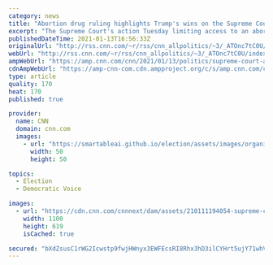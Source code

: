 ```yaml
---
category: news
title: "Abortion drug ruling highlights Trump's wins on the Supreme Court 'shadow docket'"
excerpt: "The Supreme Court's action Tuesday limiting access to an abortion drug highlights its pattern of letting the Trump administration enforce highly charged priorities before legal challenges have been resolved.\n    \n"
publishedDateTime: 2021-01-13T16:56:33Z
originalUrl: "http://rss.cnn.com/~r/rss/cnn_allpolitics/~3/_ATOnc7tC0U/index.html"
webUrl: "http://rss.cnn.com/~r/rss/cnn_allpolitics/~3/_ATOnc7tC0U/index.html"
ampWebUrl: "https://amp.cnn.com/cnn/2021/01/13/politics/supreme-court-abortion-trump-regulations/index.html"
cdnAmpWebUrl: "https://amp-cnn-com.cdn.ampproject.org/c/s/amp.cnn.com/cnn/2021/01/13/politics/supreme-court-abortion-trump-regulations/index.html"
type: article
quality: 170
heat: 170
published: true

provider:
  name: CNN
  domain: cnn.com
  images:
    - url: "https://smartableai.github.io/election/assets/images/organizations/cnn.com-50x50.jpg"
      width: 50
      height: 50

topics:
  - Election
  - Democratic Voice

images:
  - url: "https://cdn.cnn.com/cnnnext/dam/assets/210111194054-supreme-court-210110-super-tease.jpg"
    width: 1100
    height: 619
    isCached: true

secured: "bXdZsusC1rWG2Icwstp9fwjHWnyx3EWFEcsRI8Rhx3hD3ilCYHrt5ujY71whVWsmN4/pxuWRvAqrVBKvSoVQqk9rWib2PUiHNppVcd/T2ivmXoFv8xu5VyydXwfeGwmI19Sdf1/iDRYBeLWbOCw+yrlwYv9qEzr9WWl6cV2sBlwnil5jdACLmyisKeWQX5k2ASSTk6dssosE1if2jJt9PrXbMe9jcfTWfEs02kfvajLMAlshPZHZWAQnwd7Axn/kxyMQFM1/tP8lykbP7uRJexJHYrSe1k34ysuhAT/CUGirR+dXNVn5G0ClrVkFUEun/unWiUCZmm92UijorJ7vBWAH7FUQKS4CIC8c1/fBrBg=;5wJZiahQ0Pkt6uHsjIL8iA=="
---
```


